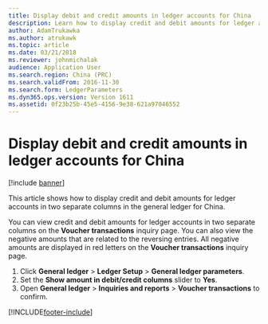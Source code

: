 ```yaml
---
title: Display debit and credit amounts in ledger accounts for China
description: Learn how to display credit and debit amounts for ledger accounts in two separate columns in the general ledger for China.
author: AdamTrukawka
ms.author: atrukawk
ms.topic: article
ms.date: 03/21/2018
ms.reviewer: johnmichalak
audience: Application User
ms.search.region: China (PRC)
ms.search.validFrom: 2016-11-30
ms.search.form: LedgerParameters
ms.dyn365.ops.version: Version 1611
ms.assetid: 0f23b25b-45e5-4156-9e38-621a97046552
---
```


# Display debit and credit amounts in ledger accounts for China

[!include [banner](../../includes/banner.md)]

This article shows how to display credit and debit amounts for ledger accounts in two separate columns in the general ledger for China. 

You can view credit and debit amounts for ledger accounts in two separate columns on the **Voucher transactions** inquiry page. You can also view the negative amounts that are related to the reversing entries. All negative amounts are displayed in red letters on the **Voucher transactions** inquiry page.

1.  Click **General ledger** &gt; **Ledger Setup** &gt; **General ledger parameters**.
2.  Set the **Show amount in debit/credit columns** slider to **Yes**.
3.  Open **General ledger** &gt; **Inquiries and reports** &gt; **Voucher transactions** to confirm.


[!INCLUDE[footer-include](../../../includes/footer-banner.md)]
